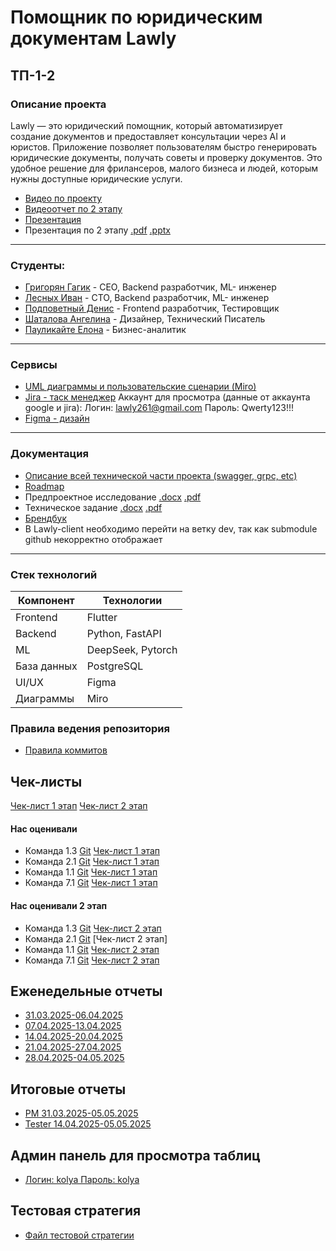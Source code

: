 # Помощник по юридическим документам Lawly

## ТП-1-2

### Описание проекта
Lawly — это юридический помощник, который автоматизирует создание документов и предоставляет консультации через AI и юристов. Приложение позволяет пользователям быстро генерировать юридические документы, получать советы и проверку документов. Это удобное решение для фрилансеров, малого бизнеса и людей, которым нужны доступные юридические услуги.

- [Видео по проекту](https://rutube.ru/video/private/124aeb593dbfd6ab7b07de65c481be95/?p=J6eRn2oR-0jZcl45cf4AYg)
- [Видеоотчет по 2 этапу](https://rutube.ru/video/private/798eeb4fd604ef26d32413489d9ab928/?p=jCoxNdsmu9zUfF4cwXWkLQ)
- [Презентация](https://github.com/progerg/Lawly/blob/master/documentation/presentation/presentation.pdf)
- Презентация по 2 этапу [.pdf](https://github.com/progerg/Lawly/blob/master/documentation/presentation/Lawly_2.pdf) [.pptx](https://github.com/progerg/Lawly/blob/master/documentation/presentation/Lawly_2.pptx)

---

### Студенты:
- [Григорян Гагик](https://github.com/progerg) - СЕО, Backend разработчик, ML- инженер
- [Лесных Иван](https://github.com/vanekForest) - СТО, Backend разработчик, ML- инженер
- [Подповетный Денис](https://github.com/paincake00) - Frontend разработчик, Тестировщик
- [Шаталова Ангелина](https://github.com/angeelo4eek) - Дизайнер, Технический Писатель
- [Пауликайте Елона](https://github.com/tkjyf) - Бизнес-аналитик

---

### Сервисы
- [UML диаграммы и пользовательские сценарии (Miro)](https://miro.com/welcomeonboard/b2pROUNhWkhKWnRkdkZ3UHJyZGZDUjdYWUhLSXRaaUlrMDVEcFhBTlBLbTArTnNwSlIwdXRmcTNBbnJGMWdJaGRTVXI5clVOUXJEODNDS2xvSFlhd2FWT1RMMUtVY1M3cC9DamZtVUc3RWZvYXVraGV6ZGNwMFJyWFBNcENwT2pnbHpza3F6REdEcmNpNEFOMmJXWXBBPT0hdjE=?share_link_id=323294137899)
- [Jira - таск менеджер](https://zazc256.atlassian.net/jira/software/projects/KAN/boards/1)
  Аккаунт для просмотра (данные от аккаунта google и jira):
  Логин: lawly261@gmail.com
  Пароль: Qwerty123!!!
- [Figma - дизайн](https://www.figma.com/design/6As6EdTa5vWVvQTLlEPYPT/Lawly?node-id=0-1&p=f&t=WTbtIfq3mO8jgJ1Q-0)
  
---

### Документация
- [Описание всей технической части проекта (swagger, grpc, etc)](https://github.com/progerg/Lawly/blob/master/documentation/api/api-summary.md)
- [Roadmap](https://github.com/progerg/Lawly/blob/master/documentation/roadmap.png)
- Предпроектное исследование [.docx](https://github.com/progerg/Lawly/blob/master/documentation/presentation/pre-project-research.docx) [.pdf](https://github.com/progerg/Lawly/blob/master/documentation/presentation/pre-project-research.pdf)
- Техническое задание [.docx](https://github.com/progerg/Lawly/blob/master/documentation/tech_requirements_lawly.docx) [.pdf](https://github.com/progerg/Lawly/blob/master/documentation/tech_requirements_lawly.pdf)
- [Брендбук](https://github.com/progerg/Lawly/blob/master/documentation/brandbook.pdf)
- В Lawly-client необходимо перейти на ветку dev, так как submodule github некорректно отображает

---

### Стек технологий

| Компонент   | Технологии        |
|-------------|-------------------|
| Frontend    | Flutter           |
| Backend     | Python, FastAPI   |
| ML          | DeepSeek, Pytorch |
| База данных | PostgreSQL        |
| UI/UX       | Figma             |
| Диаграммы   | Miro              |


### Правила ведения репозитория
- [Правила коммитов](https://github.com/progerg/Lawly/blob/master/documentation/commits/README.md)

## Чек-листы
[Чек-лист 1 этап](https://github.com/progerg/Lawly/blob/master/documentation/checklist.pdf)
[Чек-лист 2 этап](https://github.com/progerg/Lawly/blob/master/documentation/checklist-2.pdf)

#### Нас оценивали
* Команда 1.3 [Git](https://github.com/Aleygv/Fishing_game) [Чек-лист 1 этап](https://docs.google.com/spreadsheets/d/1u5pm8Rp8lp9xEYSzHtrhVUy3dhCtAyKt3cOX3YMu4Kk/edit?gid=116236438#gid=116236438) 
* Команда 2.1 [Git](https://github.com/2group1team/VoiceChef) [Чек-лист 1 этап](https://docs.google.com/spreadsheets/d/1yGnLquVTxPcGxP5yg3C9UTXUARwv2YGHegqEgPNnFWM/edit?gid=116236438#gid=116236438) 
* Команда 1.1 [Git](https://gitlab.minecraftslaves.duckdns.org/graphontext/markethelp) [Чек-лист 1 этап](https://gitlab.minecraftslaves.duckdns.org/graphontext/markethelp/-/blob/main/specification/check/ВГУ-ТП.%20Чеклист%201%20этап%201г1к%20-%20чеклист.pdf) 
* Команда 7.1 [Git](https://github.com/TP-RENTPLACE) [Чек-лист 1 этап](https://docs.google.com/spreadsheets/d/1r2W3ESucHYqHt9EIde8zMcXfnE4Rkdm6M4u-kaQfG74/edit?gid=116236438#gid=116236438) 

#### Нас оценивали 2 этап
* Команда 1.3 [Git](https://github.com/Aleygv/Fishing_game) [Чек-лист 2 этап](https://github.com/Aleygv/Fishing_game/blob/main/Documents/%D0%A7%D0%B5%D0%BA-%D0%BB%D0%B8%D1%81%D1%82%202%D0%B9%20%D1%8D%D1%82%D0%B0%D0%BF.pdf) 
* Команда 2.1 [Git](https://github.com/2group1team/VoiceChef) [Чек-лист 2 этап]
* Команда 1.1 [Git](https://gitlab.minecraftslaves.duckdns.org/graphontext/markethelp) [Чек-лист 2 этап](https://github.com/MarketHelp/MarketHelp/blob/main/specification/check/ВГУ-ТП.%20Чеклист%202%20этап%201г1к.pdf) 
* Команда 7.1 [Git](https://github.com/TP-RENTPLACE) [Чек-лист 2 этап](https://github.com/TP-RENTPLACE/RENTPLACE/blob/main/%D0%94%D0%BE%D0%BA%D1%83%D0%BC%D0%B5%D0%BD%D1%82%D0%B0%D1%86%D0%B8%D1%8F/%D0%A7%D0%B5%D0%BA-%D0%BB%D0%B8%D1%81%D1%82%202%20%D1%8D%D1%82%D0%B0%D0%BF.pdf)


## Еженедельные отчеты

- [31.03.2025-06.04.2025](https://github.com/progerg/Lawly/blob/master/documentation/reports/31_03_2025_06_04_2025.pdf)
- [07.04.2025-13.04.2025](https://github.com/progerg/Lawly/blob/master/documentation/reports/07_04_2025_13_04_2025.pdf)
- [14.04.2025-20.04.2025](https://github.com/progerg/Lawly/blob/master/documentation/reports/14_04_2025_20_04_2025.pdf)
- [21.04.2025-27.04.2025](https://github.com/progerg/Lawly/blob/master/documentation/reports/21_04_2025_27_04_2025.pdf)
- [28.04.2025-04.05.2025](https://github.com/progerg/Lawly/blob/master/documentation/reports/28_04_2025_04_05_2025.pdf)

## Итоговые отчеты
- [PM 31.03.2025-05.05.2025](https://github.com/progerg/Lawly/blob/master/documentation/reports/final_report_31_03_2025_05_05_2025.pdf)
- [Tester 14.04.2025-05.05.2025](https://github.com/progerg/Lawly/blob/master/documentation/reports/test_report.pdf)

## Админ панель для просмотра таблиц
- [Логин: kolya Пароль: kolya](https://admin.lawly.ru/login)

## Тестовая стратегия
- [Файл тестовой стратегии](https://github.com/progerg/Lawly/blob/master/documentation/test_strategy.pdf)
